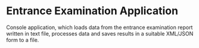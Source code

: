 # Entrance Examination Application

 Console application, which loads data from the entrance examination report written in text file, processes data and saves results in a suitable XML/JSON form to a file.
